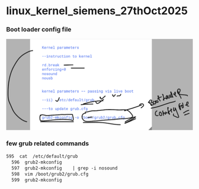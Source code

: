 # linux_kernel_siemens_27thOct2025

### Boot loader config file 

<img src="boot1.png">


### few grub related commands 

```
595  cat  /etc/default/grub 
  596  grub2-mkconfig  
  597  grub2-mkconfig    | grep -i nosound 
  598  vim /boot/grub2/grub.cfg 
  599  grub2-mkconfig    


```
